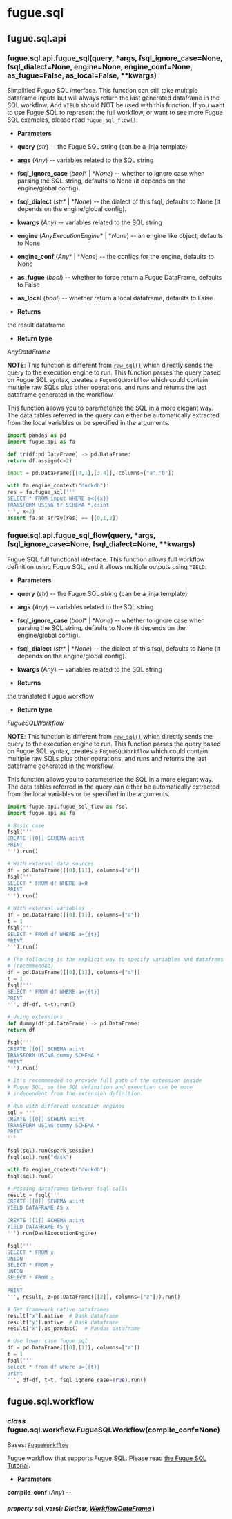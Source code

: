 # fugue.sql

## fugue.sql.api


### fugue.sql.api.fugue_sql(query, \*args, fsql_ignore_case=None, fsql_dialect=None, engine=None, engine_conf=None, as_fugue=False, as_local=False, \*\*kwargs)
Simplified Fugue SQL interface. This function can still take multiple dataframe
inputs but will always return the last generated dataframe in the SQL workflow. And
`YIELD` should NOT be used with this function. If you want to use Fugue SQL to
represent the full workflow, or want to see more Fugue SQL examples,
please read `fugue_sql_flow()`.


* **Parameters**


* **query** (*str*) -- the Fugue SQL string (can be a jinja template)


* **args** (*Any*) -- variables related to the SQL string


* **fsql_ignore_case** (*bool** | **None*) -- whether to ignore case when parsing the SQL string,
defaults to None (it depends on the engine/global config).


* **fsql_dialect** (*str** | **None*) -- the dialect of this fsql,
defaults to None (it depends on the engine/global config).


* **kwargs** (*Any*) -- variables related to the SQL string


* **engine** (*AnyExecutionEngine** | **None*) -- an engine like object, defaults to None


* **engine_conf** (*Any** | **None*) -- the configs for the engine, defaults to None


* **as_fugue** (*bool*) -- whether to force return a Fugue DataFrame, defaults to False


* **as_local** (*bool*) -- whether return a local dataframe, defaults to False



* **Returns**

the result dataframe



* **Return type**

*AnyDataFrame*


**NOTE**: This function is different from [`raw_sql()`](../top_api.md#fugue.api.raw_sql) which directly
sends the query to the execution engine to run. This function parses the query
based on Fugue SQL syntax, creates a
`FugueSQLWorkflow` which
could contain multiple raw SQLs plus other operations, and runs and returns
the last dataframe generated in the workflow.

This function allows you to parameterize the SQL in a more elegant way. The
data tables referred in the query can either be automatically extracted from the
local variables or be specified in the arguments.

```python
import pandas as pd
import fugue.api as fa

def tr(df:pd.DataFrame) -> pd.DataFrame:
return df.assign(c=2)

input = pd.DataFrame([[0,1],[3.4]], columns=["a","b"])

with fa.engine_context("duckdb"):
res = fa.fugue_sql('''
SELECT * FROM input WHERE a<{{x}}
TRANSFORM USING tr SCHEMA *,c:int
''', x=2)
assert fa.as_array(res) == [[0,1,2]]
```


### fugue.sql.api.fugue_sql_flow(query, \*args, fsql_ignore_case=None, fsql_dialect=None, \*\*kwargs)
Fugue SQL full functional interface. This function allows full workflow
definition using Fugue SQL, and it allows multiple outputs using `YIELD`.


* **Parameters**


* **query** (*str*) -- the Fugue SQL string (can be a jinja template)


* **args** (*Any*) -- variables related to the SQL string


* **fsql_ignore_case** (*bool** | **None*) -- whether to ignore case when parsing the SQL string,
defaults to None (it depends on the engine/global config).


* **fsql_dialect** (*str** | **None*) -- the dialect of this fsql,
defaults to None (it depends on the engine/global config).


* **kwargs** (*Any*) -- variables related to the SQL string



* **Returns**

the translated Fugue workflow



* **Return type**

*FugueSQLWorkflow*


**NOTE**: This function is different from [`raw_sql()`](../top_api.md#fugue.api.raw_sql) which directly
sends the query to the execution engine to run. This function parses the query
based on Fugue SQL syntax, creates a
`FugueSQLWorkflow` which
could contain multiple raw SQLs plus other operations, and runs and returns
the last dataframe generated in the workflow.

This function allows you to parameterize the SQL in a more elegant way. The
data tables referred in the query can either be automatically extracted from the
local variables or be specified in the arguments.

```python
import fugue.api.fugue_sql_flow as fsql
import fugue.api as fa

# Basic case
fsql('''
CREATE [[0]] SCHEMA a:int
PRINT
''').run()

# With external data sources
df = pd.DataFrame([[0],[1]], columns=["a"])
fsql('''
SELECT * FROM df WHERE a=0
PRINT
''').run()

# With external variables
df = pd.DataFrame([[0],[1]], columns=["a"])
t = 1
fsql('''
SELECT * FROM df WHERE a={{t}}
PRINT
''').run()

# The following is the explicit way to specify variables and datafrems
# (recommended)
df = pd.DataFrame([[0],[1]], columns=["a"])
t = 1
fsql('''
SELECT * FROM df WHERE a={{t}}
PRINT
''', df=df, t=t).run()

# Using extensions
def dummy(df:pd.DataFrame) -> pd.DataFrame:
return df

fsql('''
CREATE [[0]] SCHEMA a:int
TRANSFORM USING dummy SCHEMA *
PRINT
''').run()

# It's recommended to provide full path of the extension inside
# Fugue SQL, so the SQL definition and exeuction can be more
# independent from the extension definition.

# Run with different execution engines
sql = '''
CREATE [[0]] SCHEMA a:int
TRANSFORM USING dummy SCHEMA *
PRINT
'''

fsql(sql).run(spark_session)
fsql(sql).run("dask")

with fa.engine_context("duckdb"):
fsql(sql).run()

# Passing dataframes between fsql calls
result = fsql('''
CREATE [[0]] SCHEMA a:int
YIELD DATAFRAME AS x

CREATE [[1]] SCHEMA a:int
YIELD DATAFRAME AS y
''').run(DaskExecutionEngine)

fsql('''
SELECT * FROM x
UNION
SELECT * FROM y
UNION
SELECT * FROM z

PRINT
''', result, z=pd.DataFrame([[2]], columns=["z"])).run()

# Get framework native dataframes
result["x"].native  # Dask dataframe
result["y"].native  # Dask dataframe
result["x"].as_pandas()  # Pandas dataframe

# Use lower case fugue sql
df = pd.DataFrame([[0],[1]], columns=["a"])
t = 1
fsql('''
select * from df where a={{t}}
print
''', df=df, t=t, fsql_ignore_case=True).run()
```

## fugue.sql.workflow


### _class_ fugue.sql.workflow.FugueSQLWorkflow(compile_conf=None)
Bases: [`FugueWorkflow`](fugue.workflow.md#fugue.workflow.workflow.FugueWorkflow)

Fugue workflow that supports Fugue SQL. Please read [the Fugue SQL Tutorial](https://fugue-tutorials.readthedocs.io/tutorials/fugue_sql/index.html).


* **Parameters**

**compile_conf** (*Any*) -- 



#### _property_ sql_vars(_: Dict[str, [WorkflowDataFrame](fugue.workflow.md#fugue.workflow.workflow.WorkflowDataFrame)_ )
